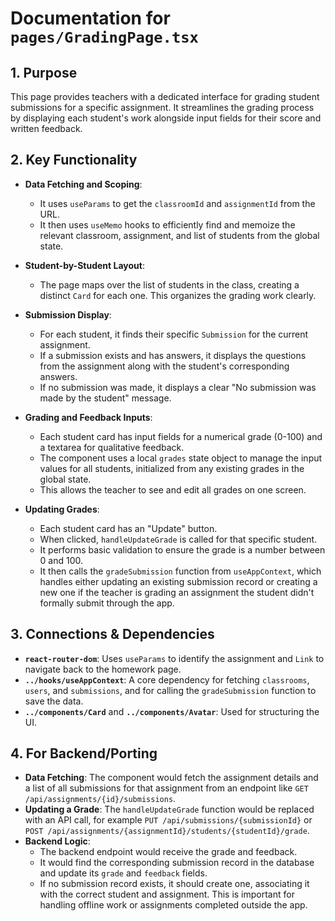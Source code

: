 
# Documentation for `pages/GradingPage.tsx`

## 1. Purpose

This page provides teachers with a dedicated interface for grading student submissions for a specific assignment. It streamlines the grading process by displaying each student's work alongside input fields for their score and written feedback.

## 2. Key Functionality

- **Data Fetching and Scoping**:
  - It uses `useParams` to get the `classroomId` and `assignmentId` from the URL.
  - It then uses `useMemo` hooks to efficiently find and memoize the relevant classroom, assignment, and list of students from the global state.

- **Student-by-Student Layout**:
  - The page maps over the list of students in the class, creating a distinct `Card` for each one. This organizes the grading work clearly.

- **Submission Display**:
  - For each student, it finds their specific `Submission` for the current assignment.
  - If a submission exists and has answers, it displays the questions from the assignment along with the student's corresponding answers.
  - If no submission was made, it displays a clear "No submission was made by the student" message.

- **Grading and Feedback Inputs**:
  - Each student card has input fields for a numerical grade (0-100) and a textarea for qualitative feedback.
  - The component uses a local `grades` state object to manage the input values for all students, initialized from any existing grades in the global state.
  - This allows the teacher to see and edit all grades on one screen.

- **Updating Grades**:
  - Each student card has an "Update" button.
  - When clicked, `handleUpdateGrade` is called for that specific student.
  - It performs basic validation to ensure the grade is a number between 0 and 100.
  - It then calls the `gradeSubmission` function from `useAppContext`, which handles either updating an existing submission record or creating a new one if the teacher is grading an assignment the student didn't formally submit through the app.

## 3. Connections & Dependencies

- **`react-router-dom`**: Uses `useParams` to identify the assignment and `Link` to navigate back to the homework page.
- **`../hooks/useAppContext`**: A core dependency for fetching `classrooms`, `users`, and `submissions`, and for calling the `gradeSubmission` function to save the data.
- **`../components/Card`** and **`../components/Avatar`**: Used for structuring the UI.

## 4. For Backend/Porting

- **Data Fetching**: The component would fetch the assignment details and a list of all submissions for that assignment from an endpoint like `GET /api/assignments/{id}/submissions`.
- **Updating a Grade**: The `handleUpdateGrade` function would be replaced with an API call, for example `PUT /api/submissions/{submissionId}` or `POST /api/assignments/{assignmentId}/students/{studentId}/grade`.
- **Backend Logic**:
  - The backend endpoint would receive the grade and feedback.
  - It would find the corresponding submission record in the database and update its `grade` and `feedback` fields.
  - If no submission record exists, it should create one, associating it with the correct student and assignment. This is important for handling offline work or assignments completed outside the app.
